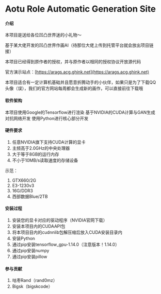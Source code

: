 # Aotu Role Automatic Generation Site

#### 介绍

本项目是送给各位凹凸世界迷的小礼物～

基于某大佬开发的凹凸世界作画AI（待那位大佬上传到托管平台就会放出项目链接）

本项目已经得到原作者的授权，并与原作者以相同的授权协议开放源代码

官方演示站点：[https://arags.acg.ghink.net](https://arags.acg.ghink.net)

本项目适合有一定计算机基础并且愿意折腾动手的小伙伴，如果只是为了下载QQ头像（误），我们的官方网站每周都会生成新的画作，可以直接前往下载哦

#### 软件架构

本项目使用Google的Tensorflow进行渲染
基于NVIDIA的CUDA计算与GAN生成对抗网络开发
使用Python进行核心部分开发


#### 硬件要求

1.  任意NVIDIA旗下支持CUDA计算的显卡
2.  主频高于2.0GHz的中央处理器
3.  大于等于8GB的运行内存
4.  不小于10MB/s读取速度的存储设备

示范：

1.  GTX660/2G
2.  E3-1230v3
3.  16G/DDR3
4.  西部数据Blue/2TB

#### 安装过程

1.  安装您的显卡对应的驱动程序（NVIDIA官网下载）
2.  安装本项目内的CUDAAPI包
3.  将本项目目内的cudnnlib包解压缩后放入CUDA安装目录内
4.  安装Python
5.  通过pip安装tensorflow_gpu-1.14.0（注意版本！1.14.0）
6.  通过pip安装numpy
7.  通过pip安装pillow

#### 参与贡献

1.  咕枣Rand（rand0mz）
2.  Bigsk（bigskcode）
